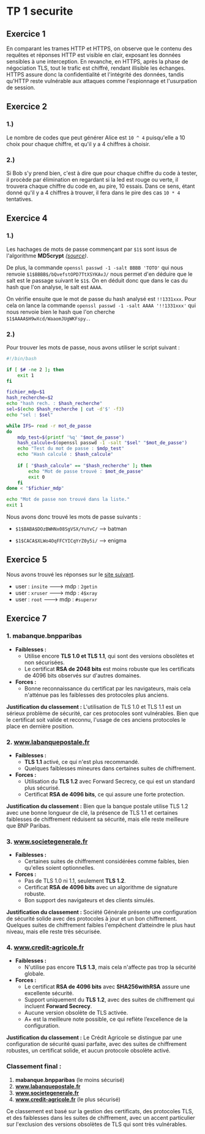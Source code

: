 # TP 1 securite

## Exercice 1

En comparant les trames HTTP et HTTPS, on observe que le contenu des requêtes et réponses HTTP est visible en clair, exposant les données sensibles à une interception. En revanche, en HTTPS, après la phase de négociation TLS, tout le trafic est chiffré, rendant illisible les échanges. HTTPS assure donc la confidentialité et l'intégrité des données, tandis qu'HTTP reste vulnérable aux attaques comme l'espionnage et l'usurpation de session.

## Exercice 2

### 1.)
Le nombre de codes que peut générer Alice est `10 ^ 4` puisqu'elle a 10 choix pour chaque chiffre, et qu'il y a 4 chiffres à choisir. 

### 2.)
Si Bob s'y prend bien, c'est à dire que pour chaque chiffre du code à tester, il procède par élimination en regardant si la led est rouge ou verte, il trouvera chaque chiffre du code en, au pire, 10 essais. 
Dans ce sens, étant donné qu'il y a 4 chiffres à trouver, il fera dans le pire des cas `10 * 4` tentatives.

## Exercice 4

### 1.)

Les hachages de mots de passe commençant par `$1$` sont issus de l'algorithme **MD5crypt** *([source](https://files-radiatorsoftware-com.translate.goog/radiator/ref/User-Password.html?_x_tr_sl=en&_x_tr_tl=fr&_x_tr_hl=fr&_x_tr_pto=rq))*.

De plus, la commande `openssl passwd -1 -salt BBBB 'TOTO'` qui nous renvoie `$1$BBBB$/bQvefstOPD7TtXSYKAvJ/` nous permet d'en déduire que le salt est le passage suivant le `$1$`. On en déduit donc que dans le cas du hash que l'on analyse, le salt est `AAAA`.

On vérifie ensuite que le mot de passe du hash analysé est `!!1331xxx`. Pour cela on lance la commande `openssl passwd -1 -salt AAAA '!!1331xxx'` qui nous renvoie bien le hash que l'on cherche `$1$AAAA$H9wXcd/WaaomJUgWKFspy.`.

### 2.)

Pour trouver les mots de passe, nous avons utiliser le script suivant :

```bash
#!/bin/bash

if [ $# -ne 2 ]; then
    exit 1
fi

fichier_mdp=$1
hash_recherche=$2
echo "hash rech. : $hash_recherche"
sel=$(echo $hash_recherche | cut -d'$' -f3)
echo "sel : $sel"

while IFS= read -r mot_de_passe
do
    mdp_test=$(printf '%q' "$mot_de_passe")
    hash_calcule=$(openssl passwd -1 -salt "$sel" "$mot_de_passe")
    echo "Test du mot de passe : $mdp_test"
    echo "Hash calculé : $hash_calcule"
    
    if [ "$hash_calcule" == "$hash_recherche" ]; then
        echo "Mot de passe trouvé : $mot_de_passe"
        exit 0
    fi
done < "$fichier_mdp"

echo "Mot de passe non trouvé dans la liste."
exit 1
```

Nous avons donc trouvé les mots de passe suivants :

* `$1$BABA$DOzBWHNx08SgVSX/YuYvC/` --> batman 

* `$1$CACA$XLWo4OqFFCYICqYrZ0y5i/` --> enigma

## Exercice 5

Nous avons trouvé les réponses sur le [site suivant](https://nvd.nist.gov/vuln/detail/CVE-2014-7232). 

* user : `insite` ---> mdp : `2getin`
* user : `xruser` ---> mdp : `4$xray`
* user : `root` ---> mdp : `#superxr`

## Exercice 7


### 1. **mabanque.bnpparibas**
   - **Faiblesses :**
     - Utilise encore **TLS 1.0 et TLS 1.1**, qui sont des versions obsolètes et non sécurisées.
     - Le certificat **RSA de 2048 bits** est moins robuste que les certificats de 4096 bits observés sur d'autres domaines.
   - **Forces :**
     - Bonne reconnaissance du certificat par les navigateurs, mais cela n'atténue pas les faiblesses des protocoles plus anciens.

   **Justification du classement :** L'utilisation de TLS 1.0 et TLS 1.1 est un sérieux problème de sécurité, car ces protocoles sont vulnérables. Bien que le certificat soit valide et reconnu, l'usage de ces anciens protocoles le place en dernière position.

### 2. **www.labanquepostale.fr**
   - **Faiblesses :**
     - **TLS 1.1** activé, ce qui n'est plus recommandé.
     - Quelques faiblesses mineures dans certaines suites de chiffrement.
   - **Forces :**
     - Utilisation du **TLS 1.2** avec Forward Secrecy, ce qui est un standard plus sécurisé.
     - Certificat **RSA de 4096 bits**, ce qui assure une forte protection.

   **Justification du classement :** Bien que la banque postale utilise TLS 1.2 avec une bonne longueur de clé, la présence de TLS 1.1 et certaines faiblesses de chiffrement réduisent sa sécurité, mais elle reste meilleure que BNP Paribas.

### 3. **www.societegenerale.fr**
   - **Faiblesses :**
     - Certaines suites de chiffrement considérées comme faibles, bien qu'elles soient optionnelles.
   - **Forces :**
     - Pas de TLS 1.0 ni 1.1, seulement **TLS 1.2**.
     - Certificat **RSA de 4096 bits** avec un algorithme de signature robuste.
     - Bon support des navigateurs et des clients simulés.

   **Justification du classement :** Société Générale présente une configuration de sécurité solide avec des protocoles à jour et un bon chiffrement. Quelques suites de chiffrement faibles l'empêchent d’atteindre le plus haut niveau, mais elle reste très sécurisée.

### 4. **www.credit-agricole.fr**
   - **Faiblesses :**
     - N'utilise pas encore **TLS 1.3**, mais cela n'affecte pas trop la sécurité globale.
   - **Forces :**
     - Le certificat **RSA de 4096 bits** avec **SHA256withRSA** assure une excellente sécurité.
     - Support uniquement du **TLS 1.2**, avec des suites de chiffrement qui incluent **Forward Secrecy**.
     - Aucune version obsolète de TLS activée.
     - A+ est la meilleure note possible, ce qui reflète l’excellence de la configuration.

   **Justification du classement :** Le Crédit Agricole se distingue par une configuration de sécurité quasi parfaite, avec des suites de chiffrement robustes, un certificat solide, et aucun protocole obsolète activé.

### Classement final :
1. **mabanque.bnpparibas** (le moins sécurisé)
2. **www.labanquepostale.fr**
3. **www.societegenerale.fr**
4. **www.credit-agricole.fr** (le plus sécurisé)

Ce classement est basé sur la gestion des certificats, des protocoles TLS, et des faiblesses dans les suites de chiffrement, avec un accent particulier sur l'exclusion des versions obsolètes de TLS qui sont très vulnérables.